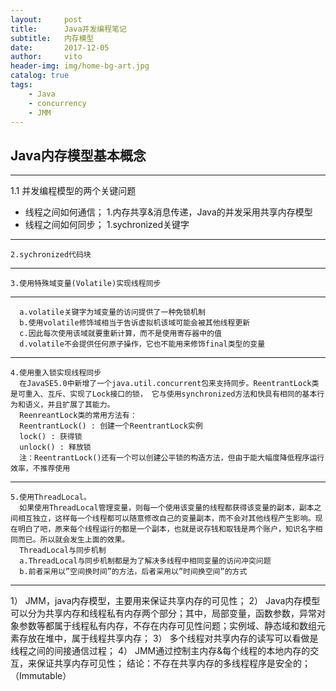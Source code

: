 ```yaml
---
layout:     post
title:      Java并发编程笔记
subtitle:   内存模型
date:       2017-12-05
author:     vito
header-img: img/home-bg-art.jpg
catalog: true
tags:
    - Java
    - concurrency
    - JMM
---
```

##	Java内存模型基本概念
***
1.1	并发编程模型的两个关键问题
 * 线程之间如何通信；
    1.内存共享&消息传递，Java的并发采用共享内存模型
 * 线程之间如何同步；
    1.sychronized关键字
***
    2.sychronized代码块
***
    3.使用特殊域变量(Volatile)实现线程同步
***
      a.volatile关键字为域变量的访问提供了一种免锁机制
      b.使用volatile修饰域相当于告诉虚拟机该域可能会被其他线程更新
      c.因此每次使用该域就要重新计算，而不是使用寄存器中的值
      d.volatile不会提供任何原子操作，它也不能用来修饰final类型的变量
***
    4.使用重入锁实现线程同步
      在JavaSE5.0中新增了一个java.util.concurrent包来支持同步。ReentrantLock类是可重入、互斥、实现了Lock接口的锁， 它与使用synchronized方法和快具有相同的基本行为和语义，并且扩展了其能力。
      ReenreantLock类的常用方法有：
      ReentrantLock() : 创建一个ReentrantLock实例
      lock() : 获得锁
      unlock() : 释放锁
      注：ReentrantLock()还有一个可以创建公平锁的构造方法，但由于能大幅度降低程序运行效率，不推荐使用
***
    5.使用ThreadLocal。
      如果使用ThreadLocal管理变量，则每一个使用该变量的线程都获得该变量的副本，副本之间相互独立，这样每一个线程都可以随意修改自己的变量副本，而不会对其他线程产生影响。现在明白了吧，原来每个线程运行的都是一个副本，也就是说存钱和取钱是两个账户，知识名字相同而已。所以就会发生上面的效果。
      ThreadLocal与同步机制
      a.ThreadLocal与同步机制都是为了解决多线程中相同变量的访问冲突问题
      b.前者采用以”空间换时间”的方法，后者采用以”时间换空间”的方式


***
1）	JMM，java内存模型，主要用来保证共享内存的可见性；
2）	Java内存模型可以分为共享内存和线程私有内存两个部分；其中，局部变量，函数参数，异常对象参数等都属于线程私有内存，不存在内存可见性问题；实例域、静态域和数组元素存放在堆中，属于线程共享内存；
3）	多个线程对共享内存的读写可以看做是线程之间的间接通信过程；
4）	JMM通过控制主内存&每个线程的本地内存的交互，来保证共享内存可见性；
 结论：不存在共享内存的多线程程序是安全的；（Immutable）

